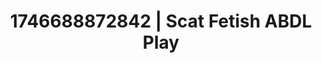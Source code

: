 ---
categories:
- Cinematic erotica
- AI-generated
- Deep intimacy
- Ethereal kink
- Lingerie worship
- Lip biting
- ASMR
- Cosplay
image: /assets/images/1746688872842.jpg
layout: post
seo:
  description: Featured content with high-quality ABDL Play, Scat Fetish. HD images
    available.
  keywords: ABDL Play, Scat Fetish
  og_image: /assets/images/1746688872842.jpg
  schema_type: VisualArtwork
tags:
- ABDL Play
- Scat Fetish
- '#1746688872842'
title: 1746688872842 | Scat Fetish ABDL Play
---